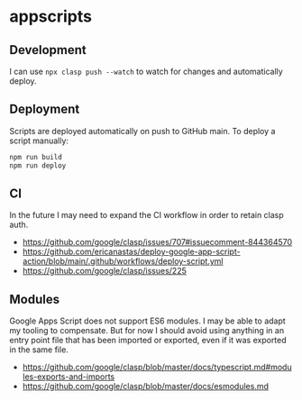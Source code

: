 # appscripts

## Development

I can use `npx clasp push --watch` to watch for changes and automatically deploy.

## Deployment

Scripts are deployed automatically on push to GitHub main. To deploy a script manually:

```bash
npm run build
npm run deploy
```

## CI

In the future I may need to expand the CI workflow in order to retain clasp auth.

- https://github.com/google/clasp/issues/707#issuecomment-844364570
- https://github.com/ericanastas/deploy-google-app-script-action/blob/main/.github/workflows/deploy-script.yml
- https://github.com/google/clasp/issues/225

## Modules

Google Apps Script does not support ES6 modules. I may be able to adapt my tooling to compensate. But for now I should
avoid using anything in an entry point file that has been imported or exported, even if it was exported in the same 
file.

- https://github.com/google/clasp/blob/master/docs/typescript.md#modules-exports-and-imports
- https://github.com/google/clasp/blob/master/docs/esmodules.md